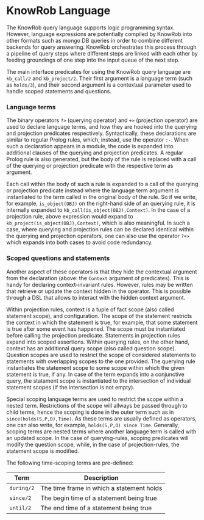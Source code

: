 KnowRob Language
=======

The KnowRob query language supports logic programming syntax.
However, language expressions are potentially compiled by KnowRob into other
formats such as mongo DB queries in order to combine
different backends for query answering.
KnowRob orchestrates this process through a pipeline of query steps
where different steps are linked with each other by feeding groundings of
one step into the input queue of the next step.

The main interface predicates for using the KnowRob query language
are `kb_call/2` and `kb_project/2`.
Their first argument is a language term (such as `holds/3`),
and their second argument is a contextual parameter used
to handle scoped statements and questions.

### Language terms

The binary operators
`?>` (querying operator) and
`+>` (projection operator) are used to declare language terms, and
how they are hooked into the querying and projection predicates respectively.
Syntactically, these declarations are similar to regular Prolog rules,
which, instead, use the operator `:-`.
When such a declaration appears in a module, the code is 
expanded into additional clauses of the querying and projection predicates.
A regular Prolog rule is also generated, but the body of the rule
is replaced with a call of the querying or projection predicate with the respective 
term as argument.

Each call within the body of such a rule is expanded to a call of
the querying or projection predicate instead where the language term argument
is instantiated to the term called in the original body of the rule.
So if we write, for example, `is_object(OBJ)` on the right-hand side
of an querying rule, it is internally expanded to `kb_call(is_object(OBJ),Context)`.
In the case of a projection rule, above expression would expand to
`kb_project(is_object(OBJ),Context)`, which is also meaningful.
In such a case, where querying and projection rules can be declared identical
within the querying and projection operators, one can also use the operator
`?+>` which expands into both cases to avoid code redundancy.

### Scoped questions and statements

Another aspect of these operators is that they hide the contextual
argument from the declaration (above: the `Context` argument of predicates).
This is handy for declaring context-invariant rules.
However, rules may be written that retrieve or update the context hidden
in the operator.
This is possible through a DSL that allows to interact
with the hidden context argument.

Within projection rules, context is a tuple of
fact scope (also called statement scope), and configuration.
The scope of the statement restricts the context
in which the statement is true, for example,
that some statement is true after some event has happened.
The scope must be instantiated before calling the projection predicate.
Statements in projection rules expand into scoped assertions.
Within querying rules, on the other hand, context has an additional 
query scope (also called question scope).
Question scopes are used to restrict the scope
of considered statements to statements with overlapping
scopes to the one provided.
The querying rule instantiates the statement scope to some scope
within which the given statement is true, if any.
In case of the term expands into a conjunctive query,
the statament scope is instantiated to the intersection
of individual statement scopes (if the intersection is not empty).

Special scoping language terms are used to restrict the scope
within a nested term. Restrictions of the scope will allways be passed
through to child terms, hence the scoping is done in the outer term such as
in `since(holds(S,P,O),Time)`. As these terms are usually defined as operators,
one can also write, for example, `holds(S,P,O) since Time`.
Generally, scoping terms are nested terms where another language term is
called with an updated scope.
In the case of querying-rules, scoping predicates will modify the question scope,
while, in the case of projection-rules, the statement scope is modified.

The following time-scoping terms are pre-defined:

| Term | Description |
| --- | --- |
| `during/2` | The time frame in which a statement holds |
| `since/2`  | The begin time of a statement being true |
| `until/2`  | The end time of a statement being true |
